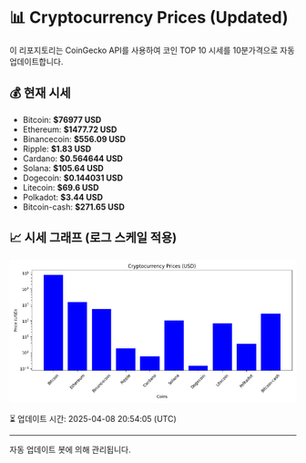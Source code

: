 
# 📊 Cryptocurrency Prices (Updated)

이 리포지토리는 CoinGecko API를 사용하여 코인 TOP 10 시세를 10분가격으로 자동 업데이트합니다.

## 💰 현재 시세
- Bitcoin: **$76977 USD**
- Ethereum: **$1477.72 USD**
- Binancecoin: **$556.09 USD**
- Ripple: **$1.83 USD**
- Cardano: **$0.564644 USD**
- Solana: **$105.64 USD**
- Dogecoin: **$0.144031 USD**
- Litecoin: **$69.6 USD**
- Polkadot: **$3.44 USD**
- Bitcoin-cash: **$271.65 USD**

## 📈 시세 그래프 (로그 스케일 적용)
![Crypto Prices](crypto_prices.png)

⏳ 업데이트 시간: 2025-04-08 20:54:05 (UTC)

---
자동 업데이트 봇에 의해 관리됩니다.
